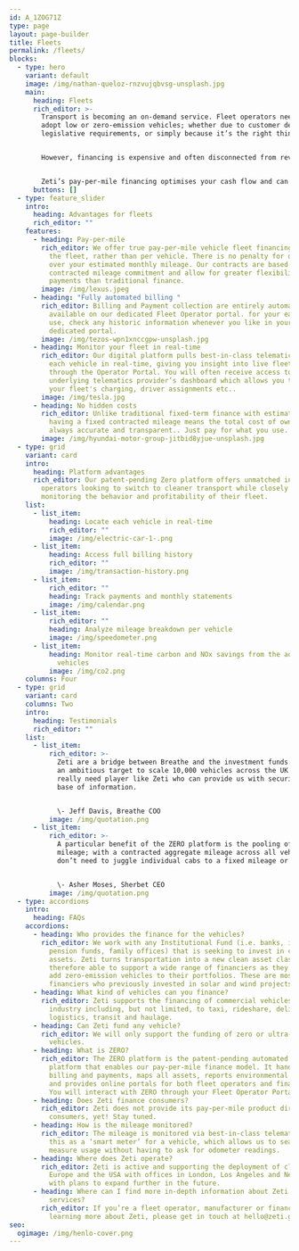 ```yaml
---
id: A_1ZOG71Z
type: page
layout: page-builder
title: Fleets
permalink: /fleets/
blocks:
  - type: hero
    variant: default
    image: /img/nathan-queloz-rnzvujqbvsg-unsplash.jpg
    main:
      heading: Fleets
      rich_editor: >-
        Transport is becoming an on-demand service. Fleet operators need to
        adopt low or zero-emission vehicles; whether due to customer demand,
        legislative requirements, or simply because it’s the right thing to do. 


        However, financing is expensive and often disconnected from revenue generation, not to mention the hidden costs and penalties found with traditional leasing. 


        Zeti’s pay-per-mile financing optimises your cash flow and can help secure your profit margin.
      buttons: []
  - type: feature_slider
    intro:
      heading: Advantages for fleets
      rich_editor: ""
    features:
      - heading: Pay-per-mile
        rich_editor: We offer true pay-per-mile vehicle fleet financing; pooled across
          the fleet, rather than per vehicle. There is no penalty for driving
          over your estimated monthly mileage. Our contracts are based on a
          contracted mileage commitment and allow for greater flexibility in
          payments than traditional finance.
        image: /img/lexus.jpeg
      - heading: "Fully automated billing "
        rich_editor: Billing and Payment collection are entirely automated and always
          available on our dedicated Fleet Operator portal. for your ease of
          use, check any historic information whenever you like in your
          dedicated portal.
        image: /img/tezos-wpn1xnccgpw-unsplash.jpg
      - heading: Monitor your fleet in real-time
        rich_editor: Our digital platform pulls best-in-class telematics directly from
          each vehicle in real-time, giving you insight into live fleet behavior
          through the Operator Portal. You will often receive access to the
          underlying telematics provider’s dashboard which allows you to manage
          your fleet's charging, driver assignments etc..
        image: /img/tesla.jpg
      - heading: No hidden costs
        rich_editor: Unlike traditional fixed-term finance with estimated mileage,
          having a fixed contracted mileage means the total cost of ownership is
          always accurate and transparent.. Just pay for what you use.
        image: /img/hyundai-motor-group-jitbid8yjue-unsplash.jpg
  - type: grid
    variant: card
    intro:
      heading: Platform advantages
      rich_editor: Our patent-pending Zero platform offers unmatched insight for fleet
        operators looking to switch to cleaner transport while closely
        monitoring the behavior and profitability of their fleet.
    list:
      - list_item:
          heading: Locate each vehicle in real-time
          rich_editor: ""
          image: /img/electric-car-1-.png
      - list_item:
          heading: Access full billing history
          rich_editor: ""
          image: /img/transaction-history.png
      - list_item:
          rich_editor: ""
          heading: Track payments and monthly statements
          image: /img/calendar.png
      - list_item:
          rich_editor: ""
          heading: Analyze mileage breakdown per vehicle
          image: /img/speedometer.png
      - list_item:
          heading: Monitor real-time carbon and NOx savings from the adoption of clean
            vehicles
          image: /img/co2.png
    columns: Four
  - type: grid
    variant: card
    columns: Two
    intro:
      heading: Testimonials
      rich_editor: ""
    list:
      - list_item:
          rich_editor: >-
            Zeti are a bridge between Breathe and the investment funds. We have
            an ambitious target to scale 10,000 vehicles across the UK so we
            really need player like Zeti who can provide us with security and
            base of information.


            \- Jeff Davis, Breathe COO
          image: /img/quotation.png
      - list_item:
          rich_editor: >-
            A particular benefit of the ZERO platform is the pooling of vehicle
            mileage; with a contracted aggregate mileage across all vehicles, we
            don’t need to juggle individual cabs to a fixed mileage or end date


            \- Asher Moses, Sherbet CEO
          image: /img/quotation.png
  - type: accordions
    intro:
      heading: FAQs
    accordions:
      - heading: Who provides the finance for the vehicles?
        rich_editor: We work with any Institutional Fund (i.e. banks, insurance firms,
          pension funds, family offices) that is seeking to invest in clean
          assets. Zeti turns transportation into a new clean asset class and is
          therefore able to support a wide range of financiers as they seek to
          add zero-emission vehicles to their portfolios. These are most often
          financiers who previously invested in solar and wind projects.
      - heading: What kind of vehicles can you finance?
        rich_editor: Zeti supports the financing of commercial vehicles across any
          industry including, but not limited, to taxi, rideshare, delivery,
          logistics, transit and haulage.
      - heading: Can Zeti fund any vehicle?
        rich_editor: We will only support the funding of zero or ultra-low-emission
          vehicles.
      - heading: What is ZERO?
        rich_editor: The ZERO platform is the patent-pending automated asset financing
          platform that enables our pay-per-mile finance model. It handles all
          billing and payments, maps all assets, reports environmental benefits
          and provides online portals for both fleet operators and financiers.
          You will interact with ZERO through your Fleet Operator Portal.
      - heading: Does Zeti finance consumers?
        rich_editor: Zeti does not provide its pay-per-mile product directly to
          consumers, yet! Stay tuned.
      - heading: How is the mileage monitored?
        rich_editor: The mileage is monitored via best-in-class telematics. Think of
          this as a ‘smart meter’ for a vehicle, which allows us to seamlessly
          measure usage without having to ask for odometer readings.
      - heading: Where does Zeti operate?
        rich_editor: Zeti is active and supporting the deployment of clean vehicles in
          Europe and the USA with offices in London, Los Angeles and New York
          with plans to expand further in the future.
      - heading: Where can I find more in-depth information about Zeti's products and
          services?
        rich_editor: If you’re a fleet operator, manufacturer or financier interested in
          learning more about Zeti, please get in touch at hello@zeti.group.
seo:
  ogimage: /img/henlo-cover.png
---
```


